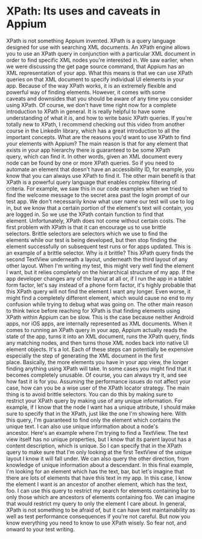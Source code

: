 # XPath: Its uses and caveats in Appium

XPath is not something Appium invented. XPath is a query language designed for use with searching XML documents. An XPath engine allows you to use an XPath query in conjunction with a particular XML document in order to find specific XML nodes you're interested in. We saw earlier, when we were discussing the get page source command, that Appium has an XML representation of your app. What this means is that we can use XPath queries on that XML document to specify individual UI elements in your app. Because of the way XPath works, it is an extremely flexible and powerful way of finding elements. However, it comes with some caveats and downsides that you should be aware of any time you consider using XPath. Of course, we don't have time right now for a complete introduction to XPath in general. It is really helpful to have some understanding of what it is, and how to write basic XPath queries. If you're totally new to XPath, I recommend checking out this video from another course in the LinkedIn library, which has a great introduction to all the important concepts. What are the reasons you'd want to use XPath to find your elements with Appium? The main reason is that for any element that exists in your app hierarchy there is guaranteed to be some XPath query, which can find it. In other words, given an XML document every node can be found by one or more XPath queries. So if you need to automate an element that doesn't have an accessibility ID, for example, you know that you can always use XPath to find it. The other main benefit is that XPath is a powerful query language that enables complex filtering of criteria. For example, we saw this in our code examples when we tried to find the welcome message to the secret area past the login prompt of our test app. We don't necessarily know what user name our test will use to log in, but we know that a certain portion of the element's text will contain, you are logged in. So we use the XPath contain function to find that element. Unfortunately, XPath does not come without certain costs. The first problem with XPath is that it can encourage us to use brittle selectors. Brittle selectors are selectors which we use to find the elements while our test is being developed, but then stop finding the element successfully on subsequent test runs or for apps updated. This is an example of a brittle selector. Why is it brittle? This XPath query finds the second TextView underneath a layout, underneath the third layout of any other layout. When I'm writing my test, this might very well find the element I want, but it relies completely on the hierarchical structure of my app. If the app developer changes any of the layout at all or, if I run the app in a tablet form factor, let's say instead of a phone form factor, it's highly probable that this XPath query will not find the element I want any longer. Even worse, it might find a completely different element, which would cause no end to my confusion while trying to debug what was going on. The other main reason to think twice before reaching for XPath is that finding elements using XPath within Appium can be slow. This is the case because neither Android apps, nor iOS apps, are internally represented as XML documents. When it comes to running an XPath query in your app, Appium actually reads the state of the app, turns it into an XML document, runs the XPath query, finds any matching nodes, and then turns those XML nodes back into native UI element objects. It's a lot. Each of these steps can potentially be expensive especially the step of generating the XML document in the first place. Basically, the more elements you have in your app view, the longer finding anything using XPath will take. In some cases you might find that it becomes completely unusable. Of course, you can always try it, and see how fast it is for you. Assuming the performance issues do not affect your case, how can you be a wise user of the XPath locator strategy. The main thing is to avoid brittle selectors. You can do this by making sure to restrict your XPath query by making use of any unique information. For example, if I know that the node I want has a unique attribute, I should make sure to specify that in the XPath, just like the one I'm showing here. With this query, I'm guaranteed to find only the element which contains the unique text. I can also use unique information about a node's ancestor. Here's an example where I'm trying to find a TextView. The text view itself has no unique properties, but I know that its parent layout has a content description, which is unique. So I can specify that in the XPath query to make sure that I'm only looking at the first TextView of the unique layout I know it will fall under. We can also query the other direction, from knowledge of unique information about a descendant. In this final example, I'm looking for an element which has the text, bar, but let's imagine that there are lots of elements that have this text in my app. In this case, I know the element I want is an ancestor of another element, which has the text, foo. I can use this query to restrict my search for elements containing bar to only those which are ancestors of elements containing foo. We can imagine that would restrict my query to only the element I care about. In general, XPath is not something to be afraid of, but it can have test maintainability as well as test performance consequences if you're not careful. But now you know everything you need to know to use XPath wisely. So fear not, and onward to your test writing.
